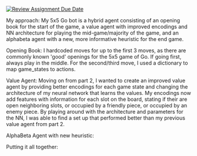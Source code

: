 [![Review Assignment Due Date](https://classroom.github.com/assets/deadline-readme-button-22041afd0340ce965d47ae6ef1cefeee28c7c493a6346c4f15d667ab976d596c.svg)](https://classroom.github.com/a/3dwd8lN3)


My approach:
My 5x5 Go bot is a hybrid agent consisting of an opening book for the start of the game, a value agent with improved 
encodings and NN architecture for playing the mid-game/majority of the game, and an alphabeta agent with a new, more informative
heuristic for the end game.

Opening Book:
I hardcoded moves for up to the first 3 moves, as there are commonly known 'good' openings for the 5x5
game of Go. If going first, always play in the middle. For the second/third move, I used a dictionary
to map game_states to actions.

Value Agent:
Moving on from part 2, I wanted to create an improved value agent by providing better encodings for each
game state and changing the architecture of my neural network that learns the values. My encodings now add 
features with information for each slot on the board, stating if their are open neighboring slots, or occupied
by a friendly piece, or occupied by an enemy piece. By playing around with the architecture and parameters for 
the NN, I was able to find a set up that performed better than my previous value agent from part 2.

AlphaBeta Agent with new heuristic:


Putting it all together:







